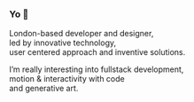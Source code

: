### Yo 👋

London-based developer and designer,  
led by innovative technology,  
user centered approach and inventive solutions.  

I’m really interesting into fullstack development,  
motion & interactivity with code  
and generative art.  
